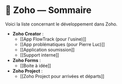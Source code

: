# 📂 Zoho — Sommaire

Voici la liste concernant le développement dans Zoho.

- **Zoho Creator** :
	- [[App FlowTrack (pour l'usine)]]
	- [[App problématiques (pour Pierre Luc)]]
	- [[Application soumission]]
	- [[Support interne]]
- **Zoho Forms** :
	- [[Boite à idée]]
- **Zoho Project** :
	- [[Zoho Project pour arrivées et départs]]